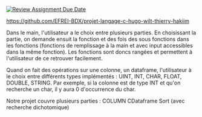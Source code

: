 [![Review Assignment Due Date](https://classroom.github.com/assets/deadline-readme-button-24ddc0f5d75046c5622901739e7c5dd533143b0c8e959d652212380cedb1ea36.svg)](https://classroom.github.com/a/K8_LD0kY)


https://github.com/EFREI-BDX/projet-langage-c-hugo-wilt-thierry-hakiim

Dans le main, l'utilisateur a le choix entre plusieurs parties.
En choisissant la partie, on demande ensuit la fonction et des fois des sous fonctions dans les fonctions (fonctions de remplissage à la main et avec input accessibles dans la même fonction).
Les fonctions sont doncs rangées et permettent à l'utilisateur de ce retrouver facilement.

Quand on fait des opérations sur une colonne, un dataframe, l'utilisateur à le choix entre différents types implémentés : UINT, INT, CHAR, FLOAT, DOUBLE, STRING. 
Par exemple, si la colonne est de type INT et qu'on recherche un char, il y aura 0 d'occurrence du char.

Notre projet couvre plusieurs parties : 
COLUMN
CDataframe
Sort (avec recherche dichotomique)
